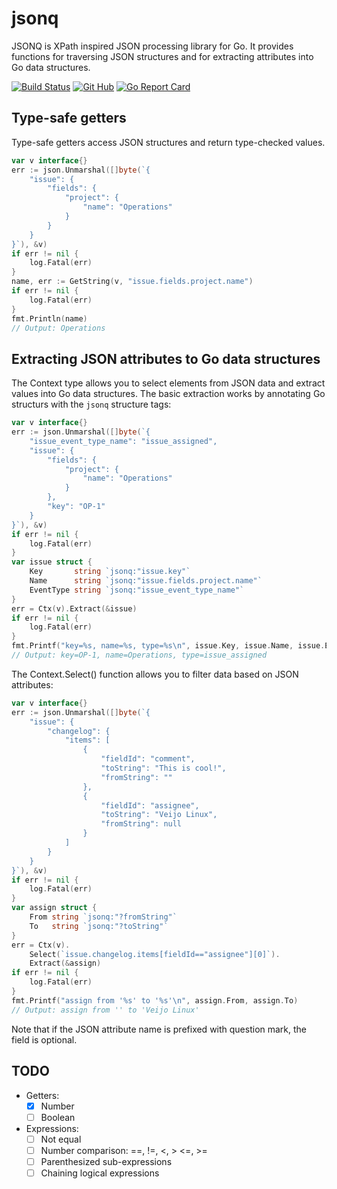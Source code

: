 # jsonq

JSONQ is XPath inspired JSON processing library for Go. It provides
functions for traversing JSON structures and for extracting attributes
into Go data structures.

[![Build Status](https://img.shields.io/github/workflow/status/markkurossi/jsonq/Go)](https://github.com/markkurossi/jsonq/actions)
[![Git Hub](https://img.shields.io/github/last-commit/markkurossi/jsonq.svg)](https://github.com/markkurossi/jsonq/actions)
[![Go Report Card](https://goreportcard.com/badge/github.com/markkurossi/jsonq)](https://goreportcard.com/report/github.com/markkurossi/jsonq)

## Type-safe getters

Type-safe getters access JSON structures and return type-checked values.

```go
var v interface{}
err := json.Unmarshal([]byte(`{
    "issue": {
        "fields": {
            "project": {
                "name": "Operations"
            }
        }
    }
}`), &v)
if err != nil {
    log.Fatal(err)
}
name, err := GetString(v, "issue.fields.project.name")
if err != nil {
    log.Fatal(err)
}
fmt.Println(name)
// Output: Operations
```

## Extracting JSON attributes to Go data structures

The Context type allows you to select elements from JSON data and
extract values into Go data structures. The basic extraction works by
annotating Go structurs with the `jsonq` structure tags:

```go
var v interface{}
err := json.Unmarshal([]byte(`{
    "issue_event_type_name": "issue_assigned",
    "issue": {
        "fields": {
            "project": {
                "name": "Operations"
            }
        },
        "key": "OP-1"
    }
}`), &v)
if err != nil {
    log.Fatal(err)
}
var issue struct {
    Key       string `jsonq:"issue.key"`
    Name      string `jsonq:"issue.fields.project.name"`
    EventType string `jsonq:"issue_event_type_name"`
}
err = Ctx(v).Extract(&issue)
if err != nil {
    log.Fatal(err)
}
fmt.Printf("key=%s, name=%s, type=%s\n", issue.Key, issue.Name, issue.EventType)
// Output: key=OP-1, name=Operations, type=issue_assigned
```

The Context.Select() function allows you to filter data based on JSON
attributes:

```go
var v interface{}
err := json.Unmarshal([]byte(`{
    "issue": {
        "changelog": {
            "items": [
                {
                    "fieldId": "comment",
                    "toString": "This is cool!",
                    "fromString": ""
                },
                {
                    "fieldId": "assignee",
                    "toString": "Veijo Linux",
                    "fromString": null
                }
            ]
        }
    }
}`), &v)
if err != nil {
    log.Fatal(err)
}
var assign struct {
    From string `jsonq:"?fromString"`
    To   string `jsonq:"?toString"`
}
err = Ctx(v).
    Select(`issue.changelog.items[fieldId=="assignee"][0]`).
    Extract(&assign)
if err != nil {
    log.Fatal(err)
}
fmt.Printf("assign from '%s' to '%s'\n", assign.From, assign.To)
// Output: assign from '' to 'Veijo Linux'
```

Note that if the JSON attribute name is prefixed with question mark,
the field is optional.

## TODO

 - Getters:
   - [X] Number
   - [ ] Boolean
 - Expressions:
   - [ ] Not equal
   - [ ] Number comparison: ==, !=, <, > <=, >=
   - [ ] Parenthesized sub-expressions
   - [ ] Chaining logical expressions
